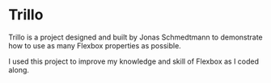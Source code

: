 # Trillo

Trillo is a project designed and built by Jonas Schmedtmann to demonstrate how to use as many Flexbox properties as possible.

I used this project to improve my knowledge and skill of Flexbox as I coded along.
